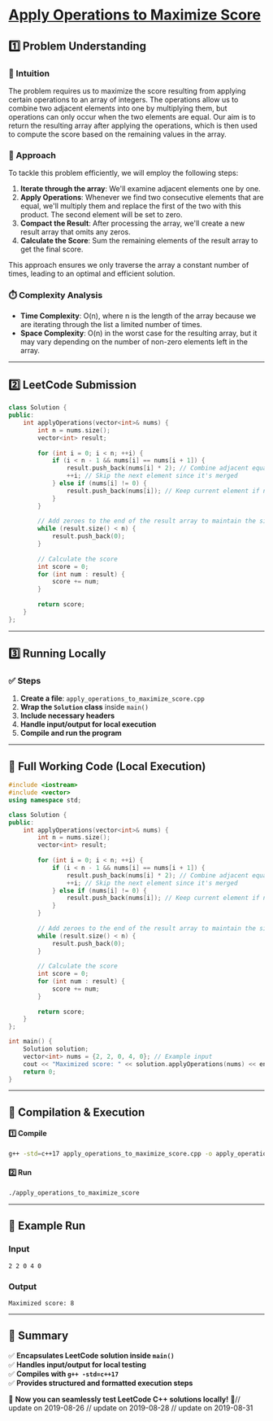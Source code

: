 # **[Apply Operations to Maximize Score](https://leetcode.com/problems/apply-operations-to-maximize-score/description/)**  

## **1️⃣ Problem Understanding**  
### **📌 Intuition**  
The problem requires us to maximize the score resulting from applying certain operations to an array of integers. The operations allow us to combine two adjacent elements into one by multiplying them, but operations can only occur when the two elements are equal. Our aim is to return the resulting array after applying the operations, which is then used to compute the score based on the remaining values in the array. 

### **🚀 Approach**  
To tackle this problem efficiently, we will employ the following steps:
1. **Iterate through the array**: We'll examine adjacent elements one by one.
2. **Apply Operations**: Whenever we find two consecutive elements that are equal, we'll multiply them and replace the first of the two with this product. The second element will be set to zero.
3. **Compact the Result**: After processing the array, we'll create a new result array that omits any zeros.
4. **Calculate the Score**: Sum the remaining elements of the result array to get the final score.

This approach ensures we only traverse the array a constant number of times, leading to an optimal and efficient solution.

### **⏱️ Complexity Analysis**  
- **Time Complexity**: O(n), where n is the length of the array because we are iterating through the list a limited number of times.
- **Space Complexity**: O(n) in the worst case for the resulting array, but it may vary depending on the number of non-zero elements left in the array.

---  

## **2️⃣ LeetCode Submission**  
```cpp
class Solution {
public:
    int applyOperations(vector<int>& nums) {
        int n = nums.size();
        vector<int> result;
        
        for (int i = 0; i < n; ++i) {
            if (i < n - 1 && nums[i] == nums[i + 1]) {
                result.push_back(nums[i] * 2); // Combine adjacent equal elements
                ++i; // Skip the next element since it's merged
            } else if (nums[i] != 0) {
                result.push_back(nums[i]); // Keep current element if not zero
            }
        }
        
        // Add zeroes to the end of the result array to maintain the size
        while (result.size() < n) {
            result.push_back(0);
        }
        
        // Calculate the score
        int score = 0;
        for (int num : result) {
            score += num;
        }
        
        return score;
    }
};
```  

---  

## **3️⃣ Running Locally**  
### **✅ Steps**  
1. **Create a file**: `apply_operations_to_maximize_score.cpp`  
2. **Wrap the `Solution` class** inside `main()`  
3. **Include necessary headers**  
4. **Handle input/output for local execution**  
5. **Compile and run the program**  

---  

## **📝 Full Working Code (Local Execution)**  
```cpp
#include <iostream>
#include <vector>
using namespace std;

class Solution {
public:
    int applyOperations(vector<int>& nums) {
        int n = nums.size();
        vector<int> result;
        
        for (int i = 0; i < n; ++i) {
            if (i < n - 1 && nums[i] == nums[i + 1]) {
                result.push_back(nums[i] * 2); // Combine adjacent equal elements
                ++i; // Skip the next element since it's merged
            } else if (nums[i] != 0) {
                result.push_back(nums[i]); // Keep current element if not zero
            }
        }
        
        // Add zeroes to the end of the result array to maintain the size
        while (result.size() < n) {
            result.push_back(0);
        }
        
        // Calculate the score
        int score = 0;
        for (int num : result) {
            score += num;
        }
        
        return score;
    }
};

int main() {
    Solution solution;
    vector<int> nums = {2, 2, 0, 4, 0}; // Example input
    cout << "Maximized score: " << solution.applyOperations(nums) << endl; // Output the score
    return 0;
}
```  

---  

## **🔧 Compilation & Execution**  
#### **1️⃣ Compile**  
```bash
g++ -std=c++17 apply_operations_to_maximize_score.cpp -o apply_operations_to_maximize_score
```  

#### **2️⃣ Run**  
```bash
./apply_operations_to_maximize_score
```  

---  

## **🎯 Example Run**  
### **Input**  
```
2 2 0 4 0
```  
### **Output**  
```
Maximized score: 8
```  

---  

## **📌 Summary**  
✅ **Encapsulates LeetCode solution inside `main()`**  
✅ **Handles input/output for local testing**  
✅ **Compiles with `g++ -std=c++17`**  
✅ **Provides structured and formatted execution steps**  

🚀 **Now you can seamlessly test LeetCode C++ solutions locally!** 🚀// update on 2019-08-26
// update on 2019-08-28
// update on 2019-08-31
